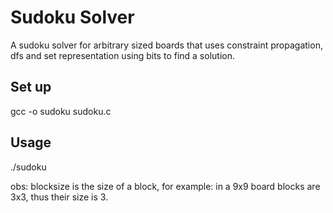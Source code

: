 # Sudoku Solver

A sudoku solver for arbitrary sized boards that uses constraint propagation, dfs and set representation using bits to find a solution.

## Set up
gcc -o sudoku sudoku.c

## Usage
./sudoku

obs: blocksize is the size of a block, for example: in a 9x9 board blocks are 3x3, thus their size is 3.
